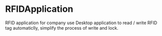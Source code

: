 # RFIDApplication
RFID application for company use
Desktop application to read / write RFID tag automaticlly, simplify the process of write and lock.
